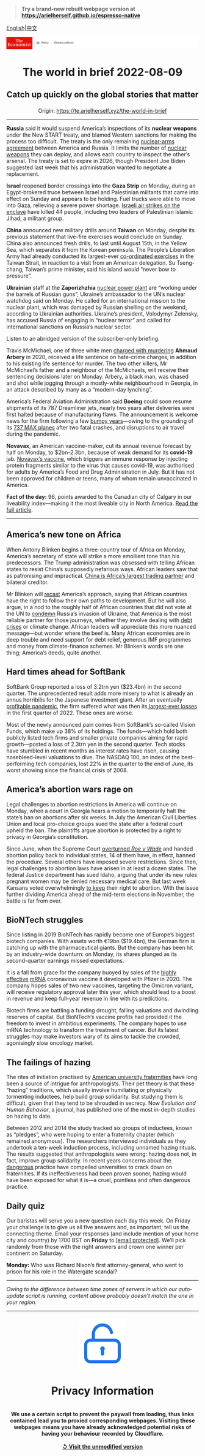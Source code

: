 > **Try a brand-new rebuilt webpage version at https://arielherself.github.io/espresso-native**

[English](https://github.com/arielherself/espresso/blob/main/README.md)|[中文](https://github-com.translate.goog/arielherself/espresso/blob/main/README.md?_x_tr_sl=en&_x_tr_tl=zh-CN&_x_tr_hl=zh-CN&_x_tr_pto=wapp)



![The Economist](menubar.png)

# <p align="center">The world in brief 2022-08-09</p>

## <p align="center">Catch up quickly on the global stories that matter</p>

<p align="center">Origin: <a href="https://te.arielherself.xyz/the-world-in-brief">https://te.arielherself.xyz/the-world-in-brief</a><hr>

<strong>Russia</strong> said it would suspend America’s inspections of its <strong>nuclear weapons</strong> under the New START treaty, and blamed Western sanctions for making the process too difficult. The treaty is the only remaining [nuclear-arms agreement](https://te.arielherself.xyz/united-states/2022/07/31/will-the-ukraine-war-ring-the-knell-for-nuclear-arms-control) between America and Russia. It limits the number of [nuclear weapons](http://west-and-russia-to-nuclear-war) they can deploy, and allows each country to inspect the other’s arsenal. The treaty is set to expire in 2026, though President Joe Biden suggested last week that his administration wanted to negotiate a replacement.

<strong>Israel </strong>reopened border crossings into the <strong>Gaza Strip</strong> on Monday, during an Egypt-brokered truce between Israel and Palestinian militants that came into effect on Sunday and appears to be holding. Fuel trucks were able to move into Gaza, relieving a severe power shortage. [Israeli air strikes on the enclave](https://te.arielherself.xyz/middle-east-and-africa/2022/08/07/the-attack-on-gaza-may-bolster-israels-prime-minister) have killed 44 people, including two leaders of Palestinian Islamic Jihad, a militant group.

<strong>China</strong> announced new military drills around <strong>Taiwan</strong> on Monday, despite its previous statement that live-fire exercises would conclude on Sunday. China also announced fresh drills, to last until August 15th, in the Yellow Sea, which separates it from the Korean peninsula. The People’s Liberation Army had already conducted its largest-ever [co-ordinated exercises](https://te.arielherself.xyz/china/2022/08/04/china-sends-missiles-flying-over-taiwan) in the Taiwan Strait, in reaction to a visit from an American delegation. Su Tseng-chang, Taiwan’s prime minister, said his island would “never bow to pressure”.

<strong>Ukrainian</strong> staff at the <strong>Zaporizhzhia</strong> [nuclear power plant](https://te.arielherself.xyz/europe/2022/03/04/europes-largest-nuclear-plant-shuts-down-after-a-russian-attack) are “working under the barrels of Russian guns”, Ukraine’s ambassador to the UN’s nuclear watchdog said on Monday. He called for an international mission to the nuclear plant, which was damaged by Russian shelling on the weekend, according to Ukrainian authorities. Ukraine’s president, Volodymyr Zelensky, has accused Russia of engaging in “nuclear terror” and called for international sanctions on Russia’s nuclear sector.

Listen to an abridged version of the subscriber-only briefing.

Travis McMichael, one of three white men [charged with murdering](https://te.arielherself.xyz/united-states/the-killers-of-ahmaud-arbery-are-found-guilty/21806458) <strong>Ahmaud Arbery</strong> in 2020, received a life sentence on hate-crime charges, in addition to his existing life sentence for murder. The two other killers, Mr McMichael’s father and a neighbour of the McMichaels, will receive their sentencing decisions later on Monday. Arbery, a black man, was chased and shot while jogging through a mostly-white neighbourhood in Georgia, in an attack described by many as a “modern-day lynching”.

America’s Federal Aviation Administration said <strong>Boeing</strong> could soon resume shipments of its 787 Dreamliner jets, nearly two years after deliveries were first halted because of manufacturing flaws. The announcement is welcome news for the firm following a few [bumpy years](https://te.arielherself.xyz/business/2021/01/27/can-boeing-fly-without-government-help)—owing to the grounding of its [737 MAX planes](https://te.arielherself.xyz/books-and-arts/2021/11/27/a-new-book-explains-the-tragic-failure-of-boeings-737-max) after two fatal crashes, and disruptions to air travel during the pandemic.

<strong>Novavax</strong>, an American vaccine-maker, cut its annual revenue forecast by half on Monday, to $2bn-2.3bn, because of weak demand for its <strong>covid-19</strong> jab. [Novavax’s vaccine](https://te.arielherself.xyz/the-economist-explains/2021/02/09/how-do-different-vaccines-work), which triggers an immune response by injecting protein fragments similar to the virus that causes covid-19, was authorised for adults by America’s Food and Drug Administration in July. But it has not been approved for children or teens, many of whom remain unvaccinated in America.

<strong>Fact of the day:</strong> 96, points awarded to the Canadian city of Calgary in our liveability index—making it the most liveable city in North America. [Read the full article](https://te.arielherself.xyz/graphic-detail/2022/08/05/the-best-places-to-live-in-north-america).

----------

## America’s new tone on Africa

When Antony Blinken begins a three-country tour of Africa on Monday, America’s secretary of state will strike a more emollient tone than his predecessors. The Trump administration was obsessed with telling African states to resist China’s supposedly nefarious ways. African leaders saw that as patronising and impractical. [China is Africa’s largest trading partner](https://te.arielherself.xyz/special-report/2022/05/20/how-chinese-firms-have-changed-africa) and bilateral creditor. 

Mr Blinken will [recast](https://te.arielherself.xyz/special-report/2022/05/20/countering-china-in-africa) America’s approach, saying that African countries have the right to follow their own paths to development. But he will also argue, in a nod to the roughly half of African countries that did not vote at the UN to [condemn](https://te.arielherself.xyz/graphic-detail/2022/04/04/who-are-russias-supporters) Russia’s invasion of Ukraine, that America is the most reliable partner for those journeys, whether they involve dealing with [debt crises](https://te.arielherself.xyz/middle-east-and-africa/2022/04/30/debt-repayment-costs-are-rising-fast-for-many-african-countries) or climate change. African leaders will appreciate this more nuanced message—but wonder where the beef is. Many African economies are in deep trouble and need support for debt relief, generous IMF programmes and money from climate-finance schemes. Mr Blinken’s words are one thing; America’s deeds, quite another.

## Hard times ahead for SoftBank

SoftBank Group reported a loss of 3.2trn yen ($23.4bn) in the second quarter. The unprecedented result adds more misery to what is already an annus horribilis for the Japanese investment giant. After an eventually[ profitable pandemic](https://te.arielherself.xyz/business/2020/10/15/what-softbanks-masa-does-next), the firm suffered what was then its[ largest-ever losses](https://te.arielherself.xyz/business/2022/05/16/after-a-bruising-year-softbank-braces-for-more-pain) in the first quarter of 2022. These ones are worse.

Most of the newly announced pain comes from SoftBank’s so-called Vision Funds, which make up 38% of its holdings. The funds—which hold both publicly listed tech firms and smaller private companies aiming for rapid growth—posted a loss of 2.3trn yen in the second quarter. Tech stocks have stumbled in recent months as interest rates have risen, causing nosebleed-level valuations to dive. The NASDAQ 100, an index of the best-performing tech companies, lost 22% in the quarter to the end of June, its worst showing since the financial crisis of 2008. 

## America’s abortion wars rage on

Legal challenges to abortion restrictions in America will continue on Monday, when a court in Georgia hears a motion to temporarily halt the state’s ban on abortions after six weeks. In July the American Civil Liberties Union and local pro-choice groups sued the state after a federal court upheld the ban. The plaintiffs argue abortion is protected by a right to privacy in Georgia’s constitution.

Since June, when the Supreme Court [overturned <em>Roe v Wade</em>](https://te.arielherself.xyz/united-states/2022/06/24/the-supreme-court-erases-the-constitutional-right-to-abortion) and handed abortion policy back to individual states, 14 of them have, in effect, banned the procedure. Several others have imposed severe restrictions. Since then, legal challenges to abortion laws have arisen in at least a dozen states. The federal Justice department has sued Idaho, arguing that under its new rules pregnant women may be denied necessary medical care. But last week Kansans voted overwhelmingly [to keep](https://te.arielherself.xyz/united-states/2022/08/03/kansans-vote-to-keep-the-right-to-abortion) their right to abortion. With the issue further dividing America ahead of the mid-term elections in November, the battle is far from over.

## BioNTech struggles

Since listing in 2019 BioNTech has rapidly become one of Europe’s biggest biotech companies. With assets worth €19bn ($19.4bn), the German firm is catching up with the pharmaceutical giants. But the company has been hit by an industry-wide downturn: on Monday, its shares plunged as its second-quarter earnings missed expectations.

It is a fall from grace for the company buoyed by sales of the [highly effective](https://te.arielherself.xyz/graphic-detail/2022/07/13/which-covid-19-vaccine-saved-the-most-lives-in-2021) [mRNA](https://te.arielherself.xyz/briefing/2021/03/27/covid-19-vaccines-have-alerted-the-world-to-the-power-of-rna-therapies) coronavirus vaccine it developed with Pfizer in 2020. The company hopes sales of two new vaccines, targeting the Omicron variant, will receive regulatory approval later this year, which should lead to a boost in revenue and keep full-year revenue in line with its predictions.

Biotech firms are battling a funding drought, falling valuations and dwindling reserves of capital. But BioNTech’s vaccine profits had provided it the freedom to invest in ambitious experiments. The company hopes to use mRNA technology to transform the treatment of cancer. But its latest struggles may make investors wary of its aims to tackle the crowded, agonisingly slow oncology market.

## The failings of hazing

The rites of initiation practised by [American university fraternities](https://te.arielherself.xyz/united-states/1997/10/02/raise-a-fond-last-glass-to-dionysus) have long been a source of intrigue for anthropologists. Their pet theory is that these “hazing” traditions, which usually involve humiliating or physically tormenting inductees, help build group solidarity. But studying them is difficult, given that they tend to be shrouded in secrecy. Now <em>Evolution and Human Behavior</em>, a journal, has published one of the most in-depth studies on hazing to date. 

Between 2012 and 2014 the study tracked six groups of inductees, known as “pledges”, who were hoping to enter a fraternity chapter (which remained anonymous). The researchers interviewed individuals as they undertook a ten-week induction process, including unnamed hazing rituals. The results suggested that anthropologists were wrong: hazing does not, in fact, improve group solidarity. In recent years concerns about the [dangerous](https://te.arielherself.xyz/graphic-detail/2017/10/13/hazing-deaths-on-american-college-campuses-remain-far-too-common) practice have compelled universities to crack down on fraternities. If its ineffectiveness had been proven sooner, hazing would have been exposed for what it is—a cruel, pointless and often dangerous practice.

## Daily quiz

Our baristas will serve you a new question each day this week. On Friday your challenge is to give us all five answers and, as important, tell us the connecting theme. Email your responses (and include mention of your home city and country) by 1700 BST on <strong>Friday</strong> to [<span class="__cf_email__" data-cfemail="ca9bbfa3b08fb9bab8afb9b9a58aafa9a5a4a5a7a3b9bee4a9a5a7">[email&#160;protected]</span>](https://mail.google.com/mail/?view=cm&amp;fs=1&amp;tf=1&amp;to=QuizEspresso@te.arielherself.xyz). We’ll pick randomly from those with the right answers and crown one winner per continent on Saturday.

<strong>Monday:</strong> Who was Richard Nixon’s first attorney-general, who went to prison for his role in the Watergate scandal?

----------

*Owing to the difference between time zones of servers in which our auto-update script is running, content above probably doesn't match the one in your region.*

|<br><div align="center"><img src="unlock.png" /><h1>Privacy Information</h1></div></br>We use a certain script to prevent the paywall from loading, thus links contained lead you to proxied corresponding webpages. Visiting these webpages means you have already acknowledged potential risks of having your behaviour recorded by Cloudflare.<br><br>[&#x21BA; Visit the unmodified version](README.raw.md)<br><br>|
|-----|
